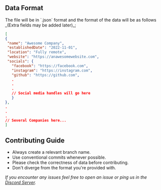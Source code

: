 <h2>Data Format</h2>
The file will be in `.json` format and the format of the data will be as follows _(Extra fields may be added later)_;

```json
[
{
 "name": "Awesome Company",
 "establishedDate": "2022-11-01",
 "location": "Fully remote",
 "website": "https://anawesomewebsite.com",
 "socials": {
   "facebook": "https://facebook.com",
   "instagram": "https://instagram.com",
   "github": "https://github.com",
   .
   .
   .
   // Social media handles will go here
   }
},
.
.
.
// Several Companies here...
]
```

<h2>Contributing Guide</h2>

- Always create a relevant branch name.
- Use conventional commits whenever possible.
- Please check the correctness of data before contributing.
- Don't diverge from the format you're provided with.

_If you encounter any issues feel free to open an issue or ping us in the [Discord Server](http://discord.gg/7jwZaa8WDr)._
